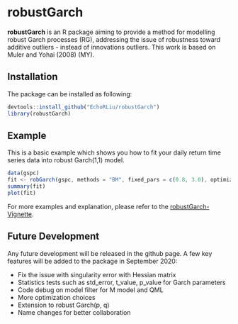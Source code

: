 # robustGarch

**robustGarch** is an R package aiming to provide a method for modelling robust Garch processes (RG), addressing the issue of robustness toward additive outliers - instead of innovations outliers. This work is based on Muler and Yohai (2008) (MY).

## Installation

The package can be installed as following:

```js
devtools::install_github("EchoRLiu/robustGarch")
library(robustGarch)
```

## Example

This is a basic example which shows you how to fit your daily return time series data into robust Garch(1,1) model.

```js
data(gspc)
fit <- robGarch(gspc, methods = "BM", fixed_pars = c(0.8, 3.0), optimizer="Rsolnp", stdErr_method = "numDeriv")
summary(fit)
plot(fit)
```

For more examples and explanation, please refer to the  [robustGarch-Vignette](https://github.com/EchoRLiu/robustGarch/blob/master/vignettes/robustGarch_Vignette.pdf).

## Future Development

Any future development will be released in the github page. A few key features will be added to the package in September 2020:
  
 * Fix the issue with singularity error with Hessian matrix
 * Statistics tests such as std_error, t_value, p_value for Garch parameters
 * Code debug on model filter for M model and QML
 * More optimization choices
 * Extension to robust Garch(p, q)
 * Name changes for better collaboration

